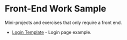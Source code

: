 # Front-End Work Sample

Mini-projects and exercises that only require a front end.

- [Login Template](https://jessicaloreto.github.io/work-sample/login-template) - Login page example.
